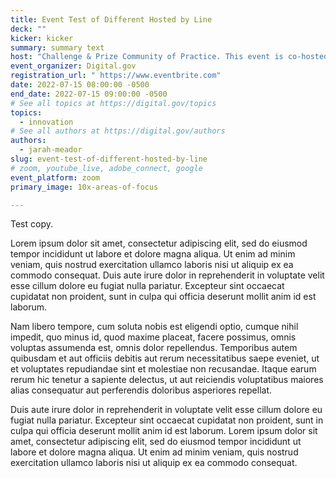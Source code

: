 ```yaml
---
title: Event Test of Different Hosted by Line
deck: ""
kicker: kicker
summary: summary text
host: "Challenge & Prize Community of Practice. This event is co-hosted by the Open Innovation Program within the Technology Transformation Services (TTS) Office of Solutions at U.S. General Services Administration (GSA) and the White House Office of Science and Technology Policy (OSTP), in partnership with Digital.gov."
event_organizer: Digital.gov
registration_url: " https://www.eventbrite.com"
date: 2022-07-15 08:00:00 -0500
end_date: 2022-07-15 09:00:00 -0500
# See all topics at https://digital.gov/topics
topics:
  - innovation
# See all authors at https://digital.gov/authors
authors:
  - jarah-meador
slug: event-test-of-different-hosted-by-line
# zoom, youtube_live, adobe_connect, google
event_platform: zoom
primary_image: 10x-areas-of-focus

---
```


Test copy.

Lorem ipsum dolor sit amet, consectetur adipiscing elit, sed do eiusmod tempor incididunt ut labore et dolore magna aliqua. Ut enim ad minim veniam, quis nostrud exercitation ullamco laboris nisi ut aliquip ex ea commodo consequat. Duis aute irure dolor in reprehenderit in voluptate velit esse cillum dolore eu fugiat nulla pariatur. Excepteur sint occaecat cupidatat non proident, sunt in culpa qui officia deserunt mollit anim id est laborum.

Nam libero tempore, cum soluta nobis est eligendi optio, cumque nihil impedit, quo minus id, quod maxime placeat, facere possimus, omnis voluptas assumenda est, omnis dolor repellendus. Temporibus autem quibusdam et aut officiis debitis aut rerum necessitatibus saepe eveniet, ut et voluptates repudiandae sint et molestiae non recusandae. Itaque earum rerum hic tenetur a sapiente delectus, ut aut reiciendis voluptatibus maiores alias consequatur aut perferendis doloribus asperiores repellat.

Duis aute irure dolor in reprehenderit in voluptate velit esse cillum dolore eu fugiat nulla pariatur. Excepteur sint occaecat cupidatat non proident, sunt in culpa qui officia deserunt mollit anim id est laborum. Lorem ipsum dolor sit amet, consectetur adipiscing elit, sed do eiusmod tempor incididunt ut labore et dolore magna aliqua. Ut enim ad minim veniam, quis nostrud exercitation ullamco laboris nisi ut aliquip ex ea commodo consequat.

